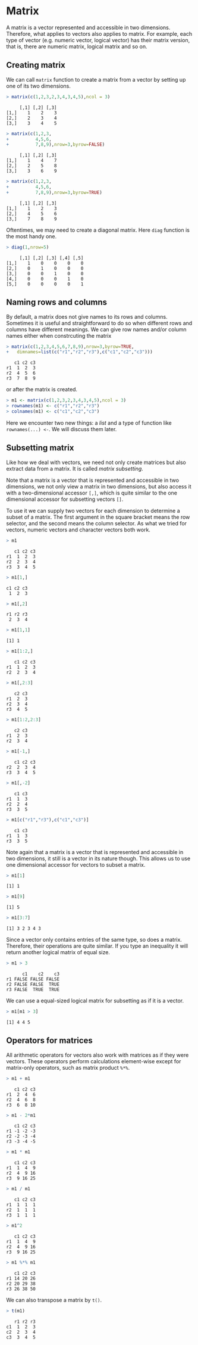 

# Matrix

A matrix is a vector represented and accessible in two dimensions. Therefore, what applies to vectors also applies to matrix. For example, each type of vector (e.g. numeric vector, logical vector) has their matrix version, that is, there are numeric matrix, logical matrix and so on.

## Creating matrix

We can call `matrix` function to create a matrix from a vector by setting up one of its two dimensions.


```r
> matrix(c(1,2,3,2,3,4,3,4,5),ncol = 3)
```

```
     [,1] [,2] [,3]
[1,]    1    2    3
[2,]    2    3    4
[3,]    3    4    5
```

```r
> matrix(c(1,2,3,
+          4,5,6,
+          7,8,9),nrow=3,byrow=FALSE)
```

```
     [,1] [,2] [,3]
[1,]    1    4    7
[2,]    2    5    8
[3,]    3    6    9
```

```r
> matrix(c(1,2,3,
+          4,5,6,
+          7,8,9),nrow=3,byrow=TRUE)
```

```
     [,1] [,2] [,3]
[1,]    1    2    3
[2,]    4    5    6
[3,]    7    8    9
```

Oftentimes, we may need to create a diagonal matrix. Here `diag` function is the most handy one.


```r
> diag(1,nrow=5)
```

```
     [,1] [,2] [,3] [,4] [,5]
[1,]    1    0    0    0    0
[2,]    0    1    0    0    0
[3,]    0    0    1    0    0
[4,]    0    0    0    1    0
[5,]    0    0    0    0    1
```


## Naming rows and columns

By default, a matrix does not give names to its rows and columns. Sometimes it is useful and straightforward to do so when different rows and columns have different meanings. We can give row names and/or column names either when constrcuting the matrix


```r
> matrix(c(1,2,3,4,5,6,7,8,9),nrow=3,byrow=TRUE,
+   dimnames=list(c("r1","r2","r3"),c("c1","c2","c3")))
```

```
   c1 c2 c3
r1  1  2  3
r2  4  5  6
r3  7  8  9
```

or after the matrix is created.


```r
> m1 <- matrix(c(1,2,3,2,3,4,3,4,5),ncol = 3)
> rownames(m1) <- c("r1","r2","r3")
> colnames(m1) <- c("c1","c2","c3")
```

Here we encounter two new things: a *list* and a type of function like `rownames(...) <-`. We will discuss them later.

## Subsetting matrix

Like how we deal with vectors, we need not only create matrices but also extract data from a matrix. It is called *matrix subsetting*. 

Note that a matrix is a vector that is represented and accessible in two dimensions, we not only view a matrix in two dimensions, but also access it with a two-dimensional accessor `[,]`, which is quite similar to the one dimensional accessor for subsetting vectors `[]`.

To use it we can supply two vectors for each dimension to determine a subset of a matrix. The first argument in the square bracket means the row selector, and the second means the column selector. As what we tried for vectors, numeric vectors and character vectors both work.


```r
> m1
```

```
   c1 c2 c3
r1  1  2  3
r2  2  3  4
r3  3  4  5
```

```r
> m1[1,]
```

```
c1 c2 c3 
 1  2  3 
```

```r
> m1[,2]
```

```
r1 r2 r3 
 2  3  4 
```

```r
> m1[1,1]
```

```
[1] 1
```

```r
> m1[1:2,]
```

```
   c1 c2 c3
r1  1  2  3
r2  2  3  4
```

```r
> m1[,2:3]
```

```
   c2 c3
r1  2  3
r2  3  4
r3  4  5
```

```r
> m1[1:2,2:3]
```

```
   c2 c3
r1  2  3
r2  3  4
```

```r
> m1[-1,]
```

```
   c1 c2 c3
r2  2  3  4
r3  3  4  5
```

```r
> m1[,-2]
```

```
   c1 c3
r1  1  3
r2  2  4
r3  3  5
```

```r
> m1[c("r1","r3"),c("c1","c3")]
```

```
   c1 c3
r1  1  3
r3  3  5
```

Note again that a matrix is a vector that is represented and accessible in two dimensions, it still is a vector in its nature though. This allows us to use one dimensional accessor for vectors to subset a matrix.


```r
> m1[1]
```

```
[1] 1
```

```r
> m1[9]
```

```
[1] 5
```

```r
> m1[3:7]
```

```
[1] 3 2 3 4 3
```

Since a vector only contains entries of the same type, so does a matrix. Therefore, their operations are quite similar. If you type an inequality it will return another logical matrix of equal size.


```r
> m1 > 3
```

```
      c1    c2    c3
r1 FALSE FALSE FALSE
r2 FALSE FALSE  TRUE
r3 FALSE  TRUE  TRUE
```

We can use a equal-sized logical matrix for subsetting as if it is a vector.


```r
> m1[m1 > 3]
```

```
[1] 4 4 5
```

## Operators for matrices

All arithmetic operators for vectors also work with matrices as if they were vectors. These operators perform calculations element-wise except for matrix-only operators, such as matrix product `%*%`.


```r
> m1 + m1
```

```
   c1 c2 c3
r1  2  4  6
r2  4  6  8
r3  6  8 10
```

```r
> m1 - 2*m1
```

```
   c1 c2 c3
r1 -1 -2 -3
r2 -2 -3 -4
r3 -3 -4 -5
```

```r
> m1 * m1
```

```
   c1 c2 c3
r1  1  4  9
r2  4  9 16
r3  9 16 25
```

```r
> m1 / m1
```

```
   c1 c2 c3
r1  1  1  1
r2  1  1  1
r3  1  1  1
```

```r
> m1^2
```

```
   c1 c2 c3
r1  1  4  9
r2  4  9 16
r3  9 16 25
```

```r
> m1 %*% m1
```

```
   c1 c2 c3
r1 14 20 26
r2 20 29 38
r3 26 38 50
```

We can also transpose a matrix by `t()`.


```r
> t(m1)
```

```
   r1 r2 r3
c1  1  2  3
c2  2  3  4
c3  3  4  5
```
